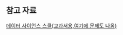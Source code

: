 ## 참고 자료
[데이터 사이언스 스쿨(교과서용,여기에 문제도 나옴)](https://datascienceschool.net/01%20python/03.01%20%EB%84%98%ED%8C%8C%EC%9D%B4%20%EB%B0%B0%EC%97%B4.html)